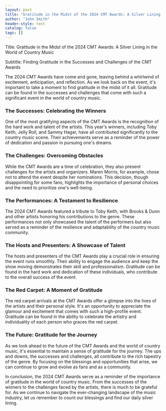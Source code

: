 ```yaml
---
layout: post
title: "Gratitude in the Midst of the 2024 CMT Awards: A Silver Lining in the World of Country Music"
author: "John Smith"
header-style: text
catalog: false
tags: []
---
```


Title: Gratitude in the Midst of the 2024 CMT Awards: A Silver Lining in the World of Country Music

Subtitle: Finding Gratitude in the Successes and Challenges of the CMT Awards

The 2024 CMT Awards have come and gone, leaving behind a whirlwind of excitement, anticipation, and reflection. As we look back on the event, it's important to take a moment to find gratitude in the midst of it all. Gratitude can be found in the successes and challenges that come with such a significant event in the world of country music.

### The Successes: Celebrating the Winners

One of the most gratifying aspects of the CMT Awards is the recognition of the hard work and talent of the artists. This year's winners, including Toby Keith, Jelly Roll, and Sammy Hagar, have all contributed significantly to the country music scene. Their achievements serve as a reminder of the power of dedication and passion in pursuing one's dreams.

### The Challenges: Overcoming Obstacles

While the CMT Awards are a time of celebration, they also present challenges for the artists and organizers. Maren Morris, for example, chose not to attend the event despite her nominations. This decision, though disappointing for some fans, highlights the importance of personal choices and the need to prioritize one's well-being.

### The Performances: A Testament to Resilience

The 2024 CMT Awards featured a tribute to Toby Keith, with Brooks & Dunn and other artists honoring his contributions to the genre. These performances not only showcased the talent of the performers but also served as a reminder of the resilience and adaptability of the country music community.

### The Hosts and Presenters: A Showcase of Talent

The hosts and presenters of the CMT Awards play a crucial role in ensuring the event runs smoothly. Their ability to engage the audience and keep the show moving demonstrates their skill and professionalism. Gratitude can be found in the hard work and dedication of these individuals, who contribute to the overall success of the event.

### The Red Carpet: A Moment of Gratitude

The red carpet arrivals at the CMT Awards offer a glimpse into the lives of the artists and their personal style. It's an opportunity to appreciate the glamour and excitement that comes with such a high-profile event. Gratitude can be found in the ability to celebrate the artistry and individuality of each person who graces the red carpet.

### The Future: Gratitude for the Journey

As we look ahead to the future of the CMT Awards and the world of country music, it's essential to maintain a sense of gratitude for the journey. The ups and downs, the successes and challenges, all contribute to the rich tapestry of the genre. By focusing on the blessings and opportunities that arise, we can continue to grow and evolve as fans and as a community.

In conclusion, the 2024 CMT Awards serve as a reminder of the importance of gratitude in the world of country music. From the successes of the winners to the challenges faced by the artists, there is much to be grateful for. As we continue to navigate the ever-changing landscape of the music industry, let us remember to count our blessings and find our daily silver lining.
